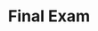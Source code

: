 ---
title: Final Exam
days:
  - date: 2020-05-13
    events:
      "**Exam**{: .label .label-exam } Final (11:30AM - 2:30PM)":
---